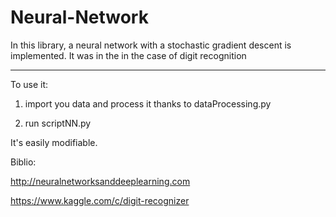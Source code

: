 # Neural-Network

In this library, a neural network with a stochastic gradient descent is implemented.
It was in the in the case of digit recognition

------

To use it:

1) import you data and process it thanks to dataProcessing.py

2) run scriptNN.py

It's easily modifiable.

Biblio:

http://neuralnetworksanddeeplearning.com

https://www.kaggle.com/c/digit-recognizer
